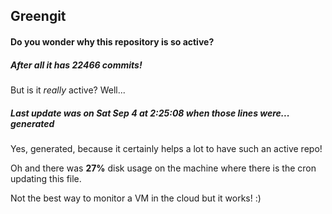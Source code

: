 ## Greengit

#### Do you wonder why this repository is so active?

##### After all it has 22466 commits!

But is it *really* active? Well...

##### Last update was on Sat Sep 4 at 2:25:08 when those lines were... generated

Yes, generated, because it certainly helps a lot to have such an active repo!

Oh and there was **27%** disk usage on the machine
where there is the cron updating this file.

Not the best way to monitor a VM in the cloud but it works! :)
